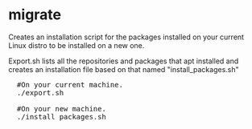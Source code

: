 # migrate
Creates an installation script for the packages installed on your current Linux distro to be installed on a new one.

Export.sh lists all the repositories and packages that apt installed and creates an installation file based on that named "install_packages.sh"

<pre>
  #On your current machine.
  ./export.sh

  #On your new machine.
  ./install_packages.sh
</pre>

